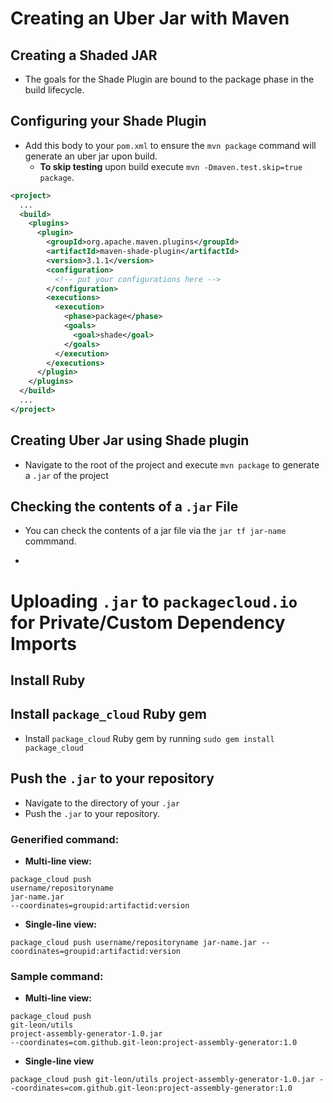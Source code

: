 # Creating an Uber Jar with Maven
## Creating a Shaded JAR
* The goals for the Shade Plugin are bound to the package phase in the build lifecycle.

## Configuring your Shade Plugin
* Add this body to your `pom.xml` to ensure the `mvn package` command will generate an uber jar upon build.
  * **To skip testing** upon build execute `mvn -Dmaven.test.skip=true package`.

```xml
<project>
  ...
  <build>
    <plugins>
      <plugin>
        <groupId>org.apache.maven.plugins</groupId>
        <artifactId>maven-shade-plugin</artifactId>
        <version>3.1.1</version>
        <configuration>
          <!-- put your configurations here -->
        </configuration>
        <executions>
          <execution>
            <phase>package</phase>
            <goals>
              <goal>shade</goal>
            </goals>
          </execution>
        </executions>
      </plugin>
    </plugins>
  </build>
  ...
</project>
```

## Creating Uber Jar using Shade plugin
* Navigate to the root of the project and execute `mvn package` to generate a `.jar` of the project

## Checking the contents of a `.jar` File
* You can check the contents of a jar file via the `jar tf jar-name` commmand.


-
# Uploading `.jar` to `packagecloud.io` for Private/Custom Dependency Imports
## Install Ruby

## Install `package_cloud` Ruby gem
* Install `package_cloud` Ruby gem by running `sudo gem install package_cloud `

## Push the `.jar` to your repository
* Navigate to the directory of your `.jar`
* Push the `.jar` to your repository.



### Generified command:
* **Multi-line view:**

```
package_cloud push
username/repositoryname
jar-name.jar
--coordinates=groupid:artifactid:version
```

* **Single-line view:**

```
package_cloud push username/repositoryname jar-name.jar --coordinates=groupid:artifactid:version
```


### Sample command:
* **Multi-line view:**

```
package_cloud push
git-leon/utils
project-assembly-generator-1.0.jar
--coordinates=com.github.git-leon:project-assembly-generator:1.0
```

* **Single-line view**

```
package_cloud push git-leon/utils project-assembly-generator-1.0.jar --coordinates=com.github.git-leon:project-assembly-generator:1.0
```
